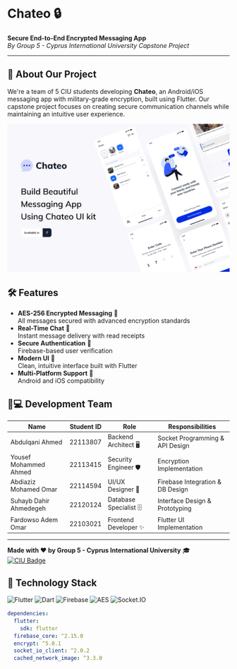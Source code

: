 # Chateo 🔒

**Secure End-to-End Encrypted Messaging App**  
*By Group 5 - Cyprus International University Capstone Project*

---

## 📱 About Our Project
We're a team of 5 CIU students developing **Chateo**, an Android/iOS messaging app with military-grade encryption, built using Flutter. Our capstone project focuses on creating secure communication channels while maintaining an intuitive user experience.

![img.png](img.png)

## 🛠️ Features
- **AES-256 Encrypted Messaging** 🔐  
  All messages secured with advanced encryption standards
- **Real-Time Chat** 💬  
  Instant message delivery with read receipts
- **Secure Authentication** 🔑  
  Firebase-based user verification
- **Modern UI** 🎨  
  Clean, intuitive interface built with Flutter
- **Multi-Platform Support** 📱  
  Android and iOS compatibility

## 🧑💻 Development Team
| Name                  | Student ID | Role                         | Responsibilities               |
|-----------------------|------------|------------------------------|---------------------------------|
| Abdulqani Ahmed       | 22113807   | Backend Architect 🖥️        | Socket Programming & API Design|
| Yousef Mohammed Ahmed | 22113415   | Security Engineer 🛡️        | Encryption Implementation      |
| Abdiaziz Mohamed Omar | 22114594   | UI/UX Designer 🎯      | Firebase Integration & DB Design|
| Suhayb Dahir Ahmedegeh| 22120124   | Database Specialist 🗄️         | Interface Design & Prototyping |
| Fardowso Adem Omar    | 22103021   | Frontend Developer ✨        | Flutter UI Implementation      |

---

**Made with ❤️ by Group 5 - Cyprus International University** 🎓  
[![CIU Badge](https://img.shields.io/badge/CIU-Cyprus_International_University-blue)](https://www.ciu.edu.tr/)
## 🔧 Technology Stack
![Flutter](https://img.shields.io/badge/Flutter-02569B?style=flat&logo=flutter&logoColor=white)
![Dart](https://img.shields.io/badge/Dart-0175C2?style=flat&logo=dart&logoColor=white)
![Firebase](https://img.shields.io/badge/Firebase-FFCA28?style=flat&logo=firebase&logoColor=black)
![AES](https://img.shields.io/badge/Encryption-AES256-blue)
![Socket.IO](https://img.shields.io/badge/Socket.IO-010101?style=flat&logo=socket.io)

```yaml
dependencies:
  flutter: 
    sdk: flutter
  firebase_core: ^2.15.0
  encrypt: ^5.0.1
  socket_io_client: ^2.0.2
  cached_network_image: ^3.3.0